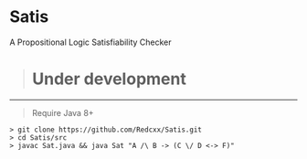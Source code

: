 # Satis
A Propositional Logic Satisfiability Checker
> # Under development
---
> Require Java 8+
````
> git clone https://github.com/Redcxx/Satis.git
> cd Satis/src
> javac Sat.java && java Sat "A /\ B -> (C \/ D <-> F)"
````
